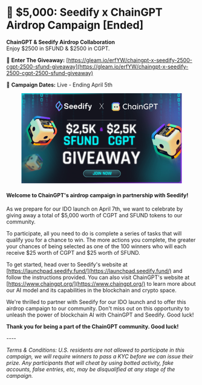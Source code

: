 # 🔴 $5,000: Seedify x ChainGPT Airdrop Campaign \[Ended]

**ChainGPT & Seedify Airdrop Collaboration**\
Enjoy $2500 in SFUND & $2500 in CGPT.

💫 **Enter The Giveaway:** [https://gleam.io/erfYW/chaingpt-x-seedify-2500-cgpt-2500-sfund-giveaway](https://gleam.io/erfYW/chaingpt-x-seedify-2500-cgpt-2500-sfund-giveaway)

📅 **Campaign Dates:** Live - Ending April 5th

<figure><img src="../../.gitbook/assets/image.png" alt=""><figcaption></figcaption></figure>

#### **Welcome to ChainGPT's airdrop campaign in partnership with Seedify!**&#x20;

As we prepare for our IDO launch on April 7th, we want to celebrate by giving away a total of $5,000 worth of CGPT and SFUND tokens to our community.

To participate, all you need to do is complete a series of tasks that will qualify you for a chance to win. The more actions you complete, the greater your chances of being selected as one of the 100 winners who will each receive $25 worth of CGPT and $25 worth of SFUND.

To get started, head over to Seedify's website at [https://launchpad.seedify.fund/](https://launchpad.seedify.fund/) and follow the instructions provided. You can also visit ChainGPT's website at [https://www.chaingpt.org/](https://www.chaingpt.org/) to learn more about our AI model and its capabilities in the blockchain and crypto space.

We're thrilled to partner with Seedify for our IDO launch and to offer this airdrop campaign to our community. Don't miss out on this opportunity to unleash the power of blockchain AI with ChainGPT and Seedify. Good luck!

**Thank you for being a part of the ChainGPT community. Good luck!**

_----_

_Terms & Conditions: U.S. residents are not allowed to participate in this campaign, we will require winners to pass a KYC before we can issue their prize. Any participants that will cheat by using botted activity, fake accounts, false entries, etc, may be disqualified at any stage of the campaign._&#x20;
